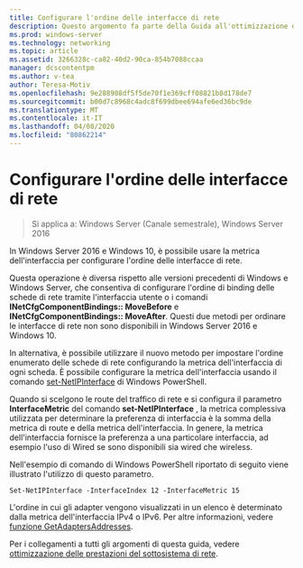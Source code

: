 ```yaml
---
title: Configurare l'ordine delle interfacce di rete
description: Questo argomento fa parte della Guida all'ottimizzazione delle prestazioni del sottosistema di rete per Windows Server 2016.
ms.prod: windows-server
ms.technology: networking
ms.topic: article
ms.assetid: 3266328c-ca82-40d2-90ca-854b7088ccaa
manager: dcscontentpm
ms.author: v-tea
author: Teresa-Motiv
ms.openlocfilehash: 9e288908df5f5de70f1e369cff08821b8d178de7
ms.sourcegitcommit: b00d7c8968c4adc8f699dbee694afe6ed36bc9de
ms.translationtype: MT
ms.contentlocale: it-IT
ms.lasthandoff: 04/08/2020
ms.locfileid: "80862214"
---
```

# <a name="configure-the-order-of-network-interfaces"></a>Configurare l'ordine delle interfacce di rete

>Si applica a: Windows Server (Canale semestrale), Windows Server 2016

In Windows Server 2016 e Windows 10, è possibile usare la metrica dell'interfaccia per configurare l'ordine delle interfacce di rete.

Questa operazione è diversa rispetto alle versioni precedenti di Windows e Windows Server, che consentiva di configurare l'ordine di binding delle schede di rete tramite l'interfaccia utente o i comandi **INetCfgComponentBindings:: MoveBefore** e **INetCfgComponentBindings:: MoveAfter**. Questi due metodi per ordinare le interfacce di rete non sono disponibili in Windows Server 2016 e Windows 10.

In alternativa, è possibile utilizzare il nuovo metodo per impostare l'ordine enumerato delle schede di rete configurando la metrica dell'interfaccia di ogni scheda. È possibile configurare la metrica dell'interfaccia usando il comando [set-NetIPInterface](https://docs.microsoft.com/powershell/module/nettcpip/set-netipinterface) di Windows PowerShell.

Quando si scelgono le route del traffico di rete e si configura il parametro **InterfaceMetric** del comando **set-NetIPInterface** , la metrica complessiva utilizzata per determinare la preferenza di interfaccia è la somma della metrica di route e della metrica dell'interfaccia. In genere, la metrica dell'interfaccia fornisce la preferenza a una particolare interfaccia, ad esempio l'uso di Wired se sono disponibili sia wired che wireless.

Nell'esempio di comando di Windows PowerShell riportato di seguito viene illustrato l'utilizzo di questo parametro.

    Set-NetIPInterface -InterfaceIndex 12 -InterfaceMetric 15

L'ordine in cui gli adapter vengono visualizzati in un elenco è determinato dalla metrica dell'interfaccia IPv4 o IPv6.  Per altre informazioni, vedere [funzione GetAdaptersAddresses](https://msdn.microsoft.com/library/windows/desktop/aa365915%28v=vs.85%29.aspx?f=255&MSPPError=-2147217396).

Per i collegamenti a tutti gli argomenti di questa guida, vedere [ottimizzazione delle prestazioni del sottosistema di rete](net-sub-performance-top.md).
